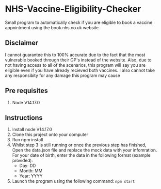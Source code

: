 # NHS-Vaccine-Eligibility-Checker
Small program to automatically check if you are eligible to book a vaccine appointment using the book.nhs.co.uk website. 

## Disclaimer
I cannot guarantee this to 100% accurate due to the fact that the most vulnerable booked through their GP's instead of the website. Also, due to not having access to all of the scenarios, this program will say you are eligible even if you have already recieved both vaccines. I also cannot take any responsibity for any damage this program may cause

## Pre requisites
1) Node V14.17.0

## Instructions
1. Install node V14.17.0
2. Clone this project onto your computer
3. Run npm install
4. Whilst step 3 is still running or once the previous step has finished, Open the data.json file and replace the mock data with your infomration. For your date of birth, enter the data in the following format (example provided):
    * Day: DD
    * Month: MM
    * Year: YYYY
5. Launch the program using the following command: `npm start`


